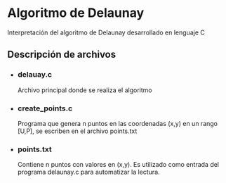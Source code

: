 # Algoritmo de Delaunay

Interpretación del algoritmo de Delaunay desarrollado en lenguaje C  

## Descripción de archivos

* ### delauay.c
     Archivo principal donde se realiza el algoritmo

* ### create_points.c
    Programa que genera n puntos en las coordenadas (x,y) en un rango [U,P],
    se escriben en el archivo points.txt

* ### points.txt
    Contiene n puntos con valores en (x,y). Es utilizado como entrada
    del programa delaunay.c para automatizar la lectura.